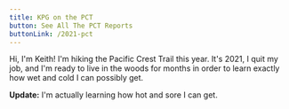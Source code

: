 ```yaml
---
title: KPG on the PCT
button: See All The PCT Reports
buttonLink: /2021-pct
---
```


Hi, I'm Keith! I'm hiking the Pacific Crest Trail this year. It's 2021, I quit my job, and I'm ready to live in the woods for months in order to learn exactly how wet and cold I can possibly get.

**Update:** I'm actually learning how hot and sore I can get.